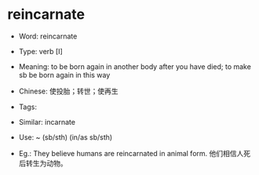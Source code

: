 # reincarnate

- Word: reincarnate

- Type: verb [I]
- Meaning: to be born again in another body after you have died; to make sb be born again in this way
- Chinese: 使投胎；转世；使再生
- Tags: 
- Similar: incarnate
- Use: ~ (sb/sth) (in/as sb/sth)
- Eg.: They believe humans are reincarnated in animal form. 他们相信人死后转生为动物。

